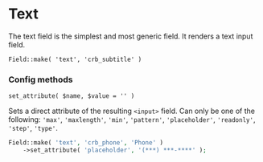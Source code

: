 # Text

The text field is the simplest and most generic field. It renders a text input field.

`Field::make( 'text', 'crb_subtitle' )`

### Config methods

`set_attribute( $name, $value = '' )`

Sets a direct attribute of the resulting `<input>` field. Can only be one of the following: `'max'`, `'maxlength'`, `'min'`, `'pattern'`, `'placeholder'`, `'readonly'`, `'step'`, `'type'`.

```php
Field::make( 'text', 'crb_phone', 'Phone' )
    ->set_attribute( 'placeholder', '(***) ***-****' );
```
